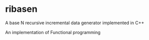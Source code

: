 # ribasen
A base N recursive incremental data generator implemented in C++

An implementation of Functional programming
